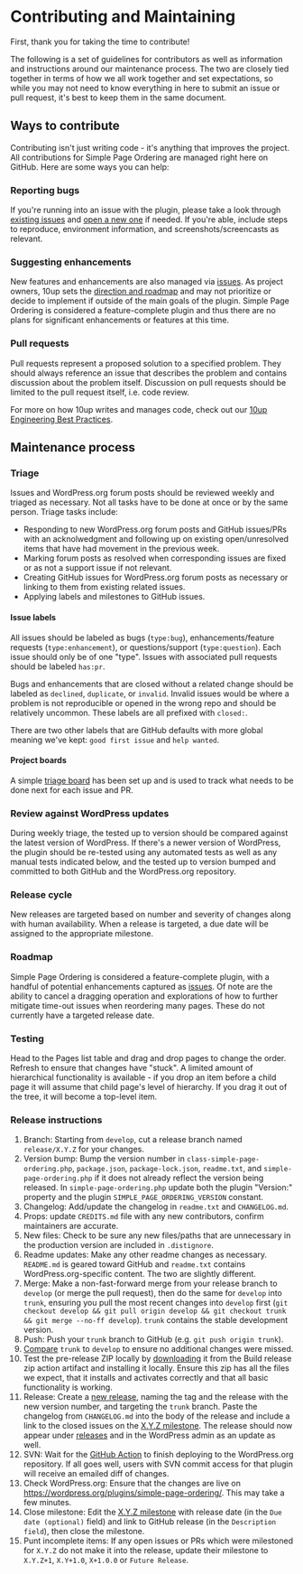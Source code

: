 # Contributing and Maintaining

First, thank you for taking the time to contribute!

The following is a set of guidelines for contributors as well as information and instructions around our maintenance process. The two are closely tied together in terms of how we all work together and set expectations, so while you may not need to know everything in here to submit an issue or pull request, it's best to keep them in the same document.

## Ways to contribute

Contributing isn't just writing code - it's anything that improves the project. All contributions for Simple Page Ordering are managed right here on GitHub. Here are some ways you can help:

### Reporting bugs

If you're running into an issue with the plugin, please take a look through [existing issues](https://github.com/10up/simple-page-ordering/issues) and [open a new one](https://github.com/10up/simple-page-ordering/issues/new) if needed. If you're able, include steps to reproduce, environment information, and screenshots/screencasts as relevant.

### Suggesting enhancements

New features and enhancements are also managed via [issues](https://github.com/10up/simple-page-ordering/issues). As project owners, 10up sets the [direction and roadmap](#roadmap) and may not prioritize or decide to implement if outside of the main goals of the plugin. Simple Page Ordering is considered a feature-complete plugin and thus there are no plans for significant enhancements or features at this time.

### Pull requests

Pull requests represent a proposed solution to a specified problem. They should always reference an issue that describes the problem and contains discussion about the problem itself. Discussion on pull requests should be limited to the pull request itself, i.e. code review.

For more on how 10up writes and manages code, check out our [10up Engineering Best Practices](https://10up.github.io/Engineering-Best-Practices/).

## Maintenance process

### Triage

Issues and WordPress.org forum posts should be reviewed weekly and triaged as necessary. Not all tasks have to be done at once or by the same person. Triage tasks include:

* Responding to new WordPress.org forum posts and GitHub issues/PRs with an acknolwedgment and following up on existing open/unresolved items that have had movement in the previous week.
* Marking forum posts as resolved when corresponding issues are fixed or as not a support issue if not relevant.
* Creating GitHub issues for WordPress.org forum posts as necessary or linking to them from existing related issues.
* Applying labels and milestones to GitHub issues.

#### Issue labels

All issues should be labeled as bugs (`type:bug`), enhancements/feature requests (`type:enhancement`), or questions/support (`type:question`). Each issue should only be of one "type". Issues with associated pull requests should be labeled `has:pr`.

Bugs and enhancements that are closed without a related change should be labeled as `declined`, `duplicate`, or `invalid`. Invalid issues would be where a problem is not reproducible or opened in the wrong repo and should be relatively uncommon. These labels are all prefixed with `closed:`.

There are two other labels that are GitHub defaults with more global meaning we've kept: `good first issue` and `help wanted`.

#### Project boards

A simple [triage board](https://github.com/10up/simple-page-ordering/projects/1) has been set up and is used to track what needs to be done next for each issue and PR.

### Review against WordPress updates

During weekly triage, the tested up to version should be compared against the latest version of WordPress. If there's a newer version of WordPress, the plugin should be re-tested using any automated tests as well as any manual tests indicated below, and the tested up to version bumped and committed to both GitHub and the WordPress.org repository.

### Release cycle

New releases are targeted based on number and severity of changes along with human availability. When a release is targeted, a due date will be assigned to the appropriate milestone.

### Roadmap

Simple Page Ordering is considered a feature-complete plugin, with a handful of potential enhancements captured as [issues](https://github.com/10up/simple-page-ordering/issues). Of note are the ability to cancel a dragging operation and explorations of how to further mitigate time-out issues when reordering many pages. These do not currently have a targeted release date.

### Testing

Head to the Pages list table and drag and drop pages to change the order. Refresh to ensure that changes have "stuck". A limited amount of hierarchical functionality is available - if you drop an item before a child page it will assume that child page's level of hierarchy. If you drag it out of the tree, it will become a top-level item.

### Release instructions

1. Branch: Starting from `develop`, cut a release branch named `release/X.Y.Z` for your changes.
2. Version bump: Bump the version number in `class-simple-page-ordering.php`, `package.json`, `package-lock.json`, `readme.txt`, and `simple-page-ordering.php` if it does not already reflect the version being released. In `simple-page-ordering.php` update both the plugin "Version:" property and the plugin `SIMPLE_PAGE_ORDERING_VERSION` constant.
3. Changelog: Add/update the changelog in `readme.txt` and `CHANGELOG.md`.
4. Props: update `CREDITS.md` file with any new contributors, confirm maintainers are accurate.
5. New files: Check to be sure any new files/paths that are unnecessary in the production version are included in `.distignore`.
6. Readme updates: Make any other readme changes as necessary. `README.md` is geared toward GitHub and `readme.txt` contains WordPress.org-specific content. The two are slightly different.
7. Merge: Make a non-fast-forward merge from your release branch to `develop` (or merge the pull request), then do the same for `develop` into `trunk`, ensuring you pull the most recent changes into `develop` first (`git checkout develop && git pull origin develop && git checkout trunk && git merge --no-ff develop`).  `trunk` contains the stable development version.
8. Push: Push your `trunk` branch to GitHub (e.g. `git push origin trunk`).
9. [Compare](https://github.com/10up/simple-page-ordering/compare/trunk...develop) `trunk` to `develop` to ensure no additional changes were missed.
10. Test the pre-release ZIP locally by [downloading](https://github.com/10up/simple-page-ordering/actions/workflows/build-release-zip.yml) it from the Build release zip action artifact and installing it locally. Ensure this zip has all the files we expect, that it installs and activates correctly and that all basic functionality is working.
11. Release: Create a [new release](https://github.com/10up/simple-page-ordering/releases/new), naming the tag and the release with the new version number, and targeting the `trunk` branch. Paste the changelog from `CHANGELOG.md` into the body of the release and include a link to the closed issues on the [X.Y.Z milestone](https://github.com/10up/simple-page-ordering/milestone/#?closed=1).  The release should now appear under [releases](https://github.com/10up/simple-page-ordering/releases) and in the WordPress admin as an update as well.
12. SVN: Wait for the [GitHub Action](https://github.com/10up/simple-page-ordering/actions) to finish deploying to the WordPress.org repository. If all goes well, users with SVN commit access for that plugin will receive an emailed diff of changes.
13. Check WordPress.org: Ensure that the changes are live on https://wordpress.org/plugins/simple-page-ordering/. This may take a few minutes.
14. Close milestone: Edit the [X.Y.Z milestone](https://github.com/10up/simple-page-ordering/milestone/#) with release date (in the `Due date (optional)` field) and link to GitHub release (in the `Description field`), then close the milestone.
15. Punt incomplete items: If any open issues or PRs which were milestoned for `X.Y.Z` do not make it into the release, update their milestone to `X.Y.Z+1`, `X.Y+1.0`, `X+1.0.0` or `Future Release`.
